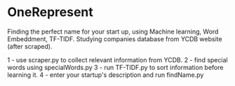 # OneRepresent
Finding the perfect name for your start up, using Machine learning, Word Embeddment, TF-TIDF. Studying companies database from YCDB website (after scraped).

1 - use scraper.py to collect relevant information from YCDB.
2 - find special words using specialWords.py
3 - run TF-TIDF.py to sort information before learning it.
4 - enter your startup's description and run findName.py 
